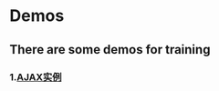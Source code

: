 # Demos
## There are some demos for training<br>
### 1.[AJAX实例](https://wind-wang.github.io/Demos/demos/AJAX_demo.html)
